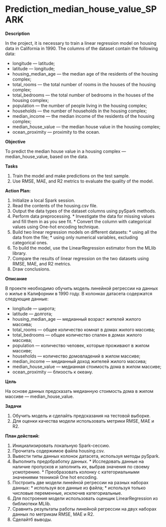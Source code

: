 # Prediction_median_house_value_SPARK

**Description**

In the project, it is necessary to train a linear regression model on housing data in California in 1990. The columns of the dataset contain the following data:

- longitude — latitude;
- latitude — longitude;
- housing_median_age — the median age of the residents of the housing complex;
- total_rooms — the total number of rooms in the houses of the housing complex;
- total_bedrooms — the total number of bedrooms in the houses of the housing complex;
- population — the number of people living in the housing complex;
- households — the number of households in the housing complex;
- median_income — the median income of the residents of the housing complex;
- median_house_value — the median house value in the housing complex;
- ocean_proximity — proximity to the ocean.

**Objective**

To predict the median house value in a housing complex — median_house_value, based on the data.

**Tasks**

1. Train the model and make predictions on the test sample.
2. Use RMSE, MAE, and R2 metrics to evaluate the quality of the model.

**Action Plan:**

1. Initialize a local Spark session.
2. Read the contents of the housing.csv file.
3. Output the data types of the dataset columns using pySpark methods.
4. Perform data preprocessing. * Investigate the data for missing values and fill them in as you see fit. * Convert the column with categorical values using One-hot encoding technique.
5. Build two linear regression models on different datasets: * using all the data from the file; * using only numerical variables, excluding categorical ones.
6. To build the model, use the LinearRegression estimator from the MLlib library.
7. Compare the results of linear regression on the two datasets using RMSE, MAE, and R2 metrics.
8. Draw conclusions.


**Описание** 

В проекте необходимо обучить модель линейной регрессии на данных о жилье в Калифорнии в 1990 году. 
В колонках датасета содержатся следующие данные:

- longitude — широта;
- latitude — долгота;
- housing_median_age — медианный возраст жителей жилого массива;
- total_rooms — общее количество комнат в домах жилого массива;
- total_bedrooms — общее количество спален в домах жилого массива;
- population — количество человек, которые проживают в жилом массиве;
- households — количество домовладений в жилом массиве;
- median_income — медианный доход жителей жилого массива;
- median_house_value — медианная стоимость дома в жилом массиве;
- ocean_proximity — близость к океану.

**Цель** 

На основе данных предсказать медианную стоимость дома в жилом массиве — median_house_value. 

**Задачи** 

1. Обучить модель и сделайть предсказания на тестовой выборке.
2. Для оценки качества модели использовать метрики RMSE, MAE и R2.


**План действий:**

1. Инициализировать локальную Spark-сессию.
2. Прочитать содержимое файла housing.csv.
3. Вывести типы данных колонок датасета, используя методы pySpark.
4. Выполнить предобработку данных. 
       * Исследовать данные на наличие пропусков и заполнить их, выбрав значения по своему усмотрению. 
       * Преобразовать колонку с категориальными значениями техникой One hot encoding.
5. Построить две модели линейной регрессии на разных наборах данных:
       * используя все данные из файла;
       * используя только числовые переменные, исключив категориальные.
6. Для построения модели использовать оценщик LinearRegression из библиотеки MLlib.
7. Сравнить результаты работы линейной регрессии на двух наборах данных по метрикам RMSE, MAE и R2.
8. Сделайтб выводы.
